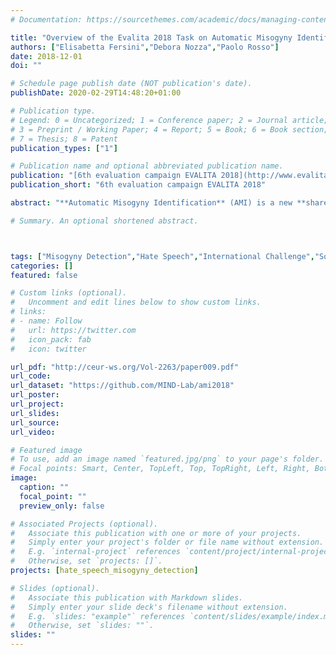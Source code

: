 ```yaml
---
# Documentation: https://sourcethemes.com/academic/docs/managing-content/

title: "Overview of the Evalita 2018 Task on Automatic Misogyny Identification (AMI)"
authors: ["Elisabetta Fersini","Debora Nozza","Paolo Rosso"]
date: 2018-12-01
doi: ""

# Schedule page publish date (NOT publication's date).
publishDate: 2020-02-29T14:48:20+01:00

# Publication type.
# Legend: 0 = Uncategorized; 1 = Conference paper; 2 = Journal article;
# 3 = Preprint / Working Paper; 4 = Report; 5 = Book; 6 = Book section;
# 7 = Thesis; 8 = Patent
publication_types: ["1"]

# Publication name and optional abbreviated publication name.
publication: "[6th evaluation campaign EVALITA 2018](http://www.evalita.it/2018)"
publication_short: "6th evaluation campaign EVALITA 2018"

abstract: "**Automatic Misogyny Identification** (AMI) is a new **shared task** proposed for the first time at the Evalita 2018 evaluation campaign. The AMI challenge, based on both **Italian and English** tweets, is distinguished into two subtasks, i.e. Subtask A on misogyny identification and Subtask B about misogynistic behaviour categorization and target classification. Regarding the Italian language, we have received a total of 13 runs for Subtask A and 11 runs for Subtask B. Concerning the English language, we received 26 submissions for Subtask A and 23 runs for Subtask B. The participating systems have been distinguished according to the language, counting 6 teams for Italian and 10 teams for English. We present here an overview of the AMI shared task, the datasets, the evaluation methodology, the results obtained by the participants and a discussion of the methodology adopted by the teams. Finally, we draw some conclusions and discuss future work"

# Summary. An optional shortened abstract.



tags: ["Misogyny Detection","Hate Speech","International Challenge","Social Media","NLP"]
categories: []
featured: false

# Custom links (optional).
#   Uncomment and edit lines below to show custom links.
# links:
# - name: Follow
#   url: https://twitter.com
#   icon_pack: fab
#   icon: twitter

url_pdf: "http://ceur-ws.org/Vol-2263/paper009.pdf"
url_code:
url_dataset: "https://github.com/MIND-Lab/ami2018"
url_poster:
url_project:
url_slides:
url_source:
url_video:

# Featured image
# To use, add an image named `featured.jpg/png` to your page's folder. 
# Focal points: Smart, Center, TopLeft, Top, TopRight, Left, Right, BottomLeft, Bottom, BottomRight.
image:
  caption: ""
  focal_point: ""
  preview_only: false

# Associated Projects (optional).
#   Associate this publication with one or more of your projects.
#   Simply enter your project's folder or file name without extension.
#   E.g. `internal-project` references `content/project/internal-project/index.md`.
#   Otherwise, set `projects: []`.
projects: [hate_speech_misogyny_detection]

# Slides (optional).
#   Associate this publication with Markdown slides.
#   Simply enter your slide deck's filename without extension.
#   E.g. `slides: "example"` references `content/slides/example/index.md`.
#   Otherwise, set `slides: ""`.
slides: ""
---
```

